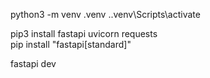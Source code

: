 

python3 -m venv .venv
.\.venv\Scripts\activate


pip3 install fastapi uvicorn requests  
pip install "fastapi[standard]"

fastapi dev